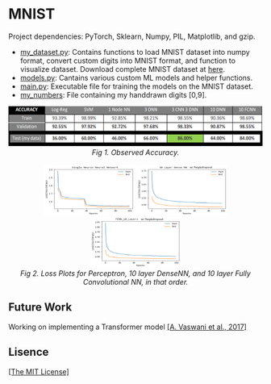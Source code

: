 <h1>MNIST</h1>
<p>Project dependencies: PyTorch, Sklearn, Numpy, PIL, Matplotlib, and gzip.</p>
<ul>
    <li><a href="https://github.com/AgamChopra/MNIST/blob/main/my_dataset.py">my_dataset.py</a>: Contains functions to load MNIST dataset into numpy format, convert custom digits into MNIST
        format, and function to visualize dataset.
        Download complete MNIST dataset at <a href="http://yann.lecun.com/exdb/mnist/" target="blank">here</a>.
    <li><a href="https://github.com/AgamChopra/MNIST/blob/main/models.py">models.py</a>: Cantains various custom ML models and helper functions.
    <li><a href="https://github.com/AgamChopra/MNIST/blob/main/main.py">main.py</a>: Executable file for training the models on the MNIST dataset.
    <li><a href="https://github.com/AgamChopra/MNIST/tree/main/my_numbers">my_numbers</a>: File containing my handdrawn digits [0,9].
</ul>
<p align="center">
    <img width="550" height="80" src="https://github.com/AgamChopra/MNIST/blob/main/misc_imgs/stats.PNG?raw=true">
    <br><i>Fig 1. Observed Accuracy.</i><br><br>
    <img width="180" height="100"
        src="https://github.com/AgamChopra/MNIST/blob/main/misc_imgs/NN_1_neuron.png?raw=true">
    <img width="180" height="100"
        src="https://github.com/AgamChopra/MNIST/blob/main/misc_imgs/NN_10_layers_500_neurons_per_hiddenlayer.png?raw=true">
    <img width="180" height="100"
        src="https://github.com/AgamChopra/MNIST/blob/main/misc_imgs/FCNN_10_layers.png?raw=true">
    <br><i>Fig 2. Loss Plots for Perceptron, 10 layer DenseNN, and 10 layer Fully Convolutional NN, in that
        order.</i><br>
</p>

<h2>Future Work</h2>
<p>Working on implementing a Transformer model <a href="https://arxiv.org/pdf/1706.03762.pdf" target="blank">[A. Vaswani
        et al., 2017]</a></p>
<h2>Lisence</h2>
<p><a href="https://raw.githubusercontent.com/AgamChopra/MNIST/main/LICENSE?token=AFTUZ6KEH5IE4L4ZIZCCUF3BYTS6C" target="blank">[The MIT License]</a></p>
